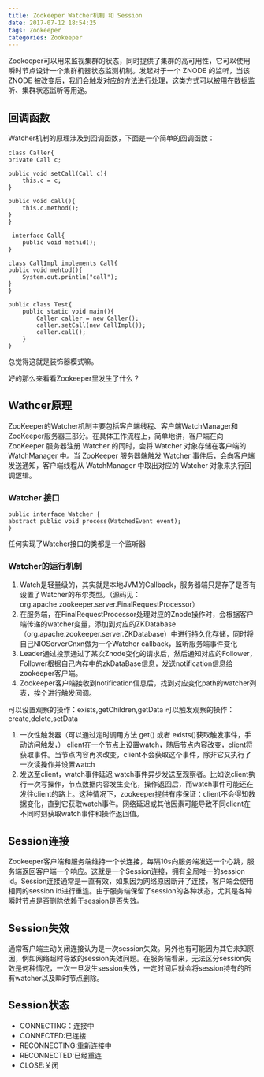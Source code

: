 ```yaml
---
title: Zookeeper Watcher机制 和 Session
date: 2017-07-12 18:54:25
tags: Zookeeper
categories: Zookeeper
---
```


Zookeeper可以用来监视集群的状态，同时提供了集群的高可用性，它可以使用瞬时节点设计一个集群机器状态监测机制。发起对于一个 ZNODE 的监听，当该 ZNODE 被改变后，我们会触发对应的方法进行处理，这类方式可以被用在数据监听、集群状态监听等用途。

## 回调函数

Watcher机制的原理涉及到回调函数，下面是一个简单的回调函数：

```
class Caller{
private Call c;

public void setCall(Call c){
	this.c = c;
}

public void call(){
	this.c.method();
}
}

 interface Call{
	public void methid();
}

class CallImpl implements Call{
public void mehtod(){
	System.out.println("call");
}
}

public class Test{
	public static void main(){
		Caller caller = new Caller();
		caller.setCall(new CallImpl());
		caller.call();
	}
}
```

总觉得这就是装饰器模式嘛。

好的那么来看看Zookeeper里发生了什么？

## Wathcer原理

ZooKeeper的Watcher机制主要包括客户端线程、客户端WatchManager和ZooKeeper服务器三部分。在具体工作流程上，简单地讲，客户端在向 ZooKeeper 服务器注册 Watcher 的同时，会将 Watcher 对象存储在客户端的 WatchManager 中。当 ZooKeeper 服务器端触发 Watcher 事件后，会向客户端发送通知，客户端线程从 WatchManager 中取出对应的 Watcher 对象来执行回调逻辑。

### Watcher 接口

```
public interface Watcher {
abstract public void process(WatchedEvent event);
}
```

任何实现了Watcher接口的类都是一个监听器

### Watcher的运行机制

1. Watch是轻量级的，其实就是本地JVM的Callback，服务器端只是存了是否有设置了Watcher的布尔类型。（源码见：org.apache.zookeeper.server.FinalRequestProcessor）
2. 在服务端，在FinalRequestProcessor处理对应的Znode操作时，会根据客户端传递的watcher变量，添加到对应的ZKDatabase（org.apache.zookeeper.server.ZKDatabase）中进行持久化存储，同时将自己NIOServerCnxn做为一个Watcher callback，监听服务端事件变化
3. Leader通过投票通过了某次Znode变化的请求后，然后通知对应的Follower，Follower根据自己内存中的zkDataBase信息，发送notification信息给zookeeper客户端。
4. Zookeeper客户端接收到notification信息后，找到对应变化path的watcher列表，挨个进行触发回调。

可以设置观察的操作：exists,getChildren,getData
可以触发观察的操作：create,delete,setData

1. 一次性触发器（可以通过定时调用方法 get() 或者 exists()获取触发事件，手动访问触发，）
client在一个节点上设置watch，随后节点内容改变，client将获取事件。当节点内容再次改变，client不会获取这个事件，除非它又执行了一次读操作并设置watch
2. 发送至client，watch事件延迟
watch事件异步发送至观察者。比如说client执行一次写操作，节点数据内容发生变化，操作返回后，而watch事件可能还在发往client的路上。这种情况下，zookeeper提供有序保证：client不会得知数据变化，直到它获取watch事件。网络延迟或其他因素可能导致不同client在不同时刻获取watch事件和操作返回值。

## Session连接

Zookeeper客户端和服务端维持一个长连接，每隔10s向服务端发送一个心跳，服务端返回客户端一个响应。这就是一个Session连接，拥有全局唯一的session id。Session连接通常是一直有效，如果因为网络原因断开了连接，客户端会使用相同的session id进行重连。由于服务端保留了session的各种状态，尤其是各种瞬时节点是否删除依赖于session是否失效。

## Session失效

通常客户端主动关闭连接认为是一次session失效。另外也有可能因为其它未知原因，例如网络超时导致的session失效问题。在服务端看来，无法区分session失效是何种情况，一次一旦发生session失效，一定时间后就会将session持有的所有watcher以及瞬时节点删除。

## Session状态

+ CONNECTING：连接中
+ CONNECTED:已连接
+ RECONNECTING:重新连接中
+ RECONNECTED:已经重连
+ CLOSE:关闭



















